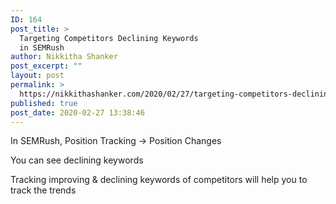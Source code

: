 ```yaml
---
ID: 164
post_title: >
  Targeting Competitors Declining Keywords
  in SEMRush
author: Nikkitha Shanker
post_excerpt: ""
layout: post
permalink: >
  https://nikkithashanker.com/2020/02/27/targeting-competitors-declining-keywords-in-semrush/
published: true
post_date: 2020-02-27 13:38:46
---
```

<!-- wp:paragraph -->
<p>In SEMRush, Position Tracking -> Position Changes</p>
<!-- /wp:paragraph -->

<!-- wp:paragraph -->
<p>You can see declining keywords<br></p>
<!-- /wp:paragraph -->

<!-- wp:paragraph -->
<p>Tracking improving &amp; declining keywords of competitors will help you to track the trends</p>
<!-- /wp:paragraph -->